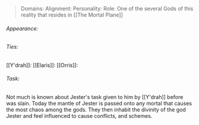 > Domains: 
> Alignment: 
> Personality: 
> Role: One of the several Gods of this reality that resides in [[The Mortal Plane]]

###### Appearance:

###### Ties:
[[Y'drah]]: 
[[Elaris]]: 
[[Orris]]: 
###### Task:
Not much is known about Jester's task given to him by [[Y'drah]] before was slain. Today the mantle of Jester is passed onto any mortal that causes the most chaos among the gods. They then inhabit the divinity of the god Jester and feel influenced to cause conflicts, and schemes.